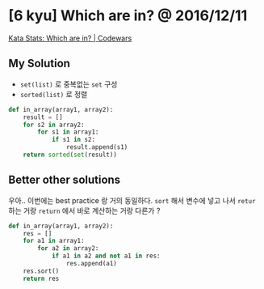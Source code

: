 # [6 kyu] Which are in?  @ 2016/12/11

[Kata Stats: Which are in? | Codewars](https://www.codewars.com/kata/550554fd08b86f84fe000a58)

## My Solution

- `set(list)` 로 중복없는 `set` 구성
- `sorted(list)` 로 정렬

```python
def in_array(array1, array2):
    result = []
    for s2 in array2:
        for s1 in array1:
            if s1 in s2:
                result.append(s1)
    return sorted(set(result))
```

## Better other solutions

우아.. 이번에는 best practice 랑 거의 동일하다.
`sort` 해서 변수에 넣고 나서 `retur` 하는 거랑 `return` 에서 바로 계산하는 거랑 다른가 ?

```python
def in_array(array1, array2):
    res = []
    for a1 in array1:
        for a2 in array2:
            if a1 in a2 and not a1 in res:
                res.append(a1)
    res.sort()
    return res
```

